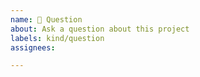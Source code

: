 ```yaml
---
name: 🙋 Question
about: Ask a question about this project
labels: kind/question
assignees:

---
```


